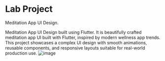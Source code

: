 # Lab Project

Meditation App UI Design.

Meditation App UI Design built using Flutter. It is beautifully crafted meditation app UI built with Flutter, inspired by modern wellness app trends. This project showcases a complex UI design with smooth animations, reusable components, and responsive layouts suitable for real-world production use.
![image](https://github.com/user-attachments/assets/3d9b3422-6177-47e3-baee-2a7d6be14517)

